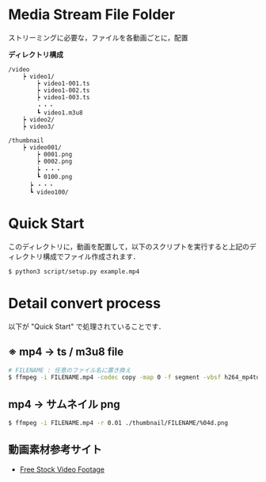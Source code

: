 # Media Stream File Folder
ストリーミングに必要な，ファイルを各動画ごとに，配置

**ディレクトリ構成**

```
/video
    ┝ video1/
        ┝ video1-001.ts
        ┝ video1-002.ts
        ┝ video1-003.ts
        ・・・
        ┗ video1.m3u8
    ┝ video2/
    ┝ video3/

/thumbnail
    ┝ video001/
        ┝ 0001.png
        ┝ 0002.png
        ┝ ・・・
        ┗ 0100.png
      ┝ ・・・
      ┗ video100/
```

# Quick Start
このディレクトリに，動画を配置して，以下のスクリプトを実行すると上記のディレクトリ構成でファイル作成されます．

```bash
$ python3 script/setup.py example.mp4
```

# Detail convert process
以下が "Quick Start" で処理されていることです．

## ※ mp4 → ts / m3u8 file

```bash
# FILENAME : 任意のファイル名に置き換え
$ ffmpeg -i FILENAME.mp4 -codec copy -map 0 -f segment -vbsf h264_mp4toannexb -segment_format mpegts -segment_time 10 -segment_list FILENAME/video.m3u8 FILENAME/video-%03d.ts
```

## mp4 → サムネイル png

```bash
$ ffmpeg -i FILENAME.mp4 -r 0.01 ./thumbnail/FILENAME/%04d.png
```

## 動画素材参考サイト

- [Free Stock Video Footage](https://www.videvo.net/)
